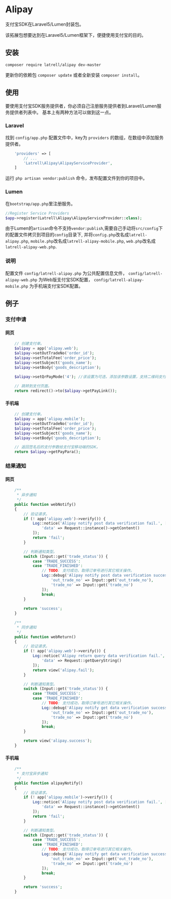 Alipay
======

支付宝SDK在Laravel5/Lumen封装包。

该拓展包想要达到在Laravel5/Lumen框架下，便捷使用支付宝的目的。

## 安装

```
composer require latrell/alipay dev-master
```

更新你的依赖包 ```composer update``` 或者全新安装 ```composer install```。


## 使用

要使用支付宝SDK服务提供者，你必须自己注册服务提供者到Laravel/Lumen服务提供者列表中。
基本上有两种方法可以做到这一点。

### Laravel
找到 `config/app.php` 配置文件中，key为 `providers` 的数组，在数组中添加服务提供者。

```php
    'providers' => [
        // ...
        'Latrell\Alipay\AlipayServiceProvider',
    ]
```

运行 `php artisan vendor:publish` 命令，发布配置文件到你的项目中。

### Lumen
在`bootstrap/app.php`里注册服务。

```php
//Register Service Providers
$app->register(Latrell\Alipay\AlipayServiceProvider::class);
```

由于Lumen的`artisan`命令不支持`vendor:publish`,需要自己手动将`src/config`下的配置文件拷贝到项目的`config`目录下,
并将`config.php`改名成`latrell-alipay.php`,
`mobile.php`改名成`latrell-alipay-mobile.php`,
`web.php`改名成`latrell-alipay-web.php`.

### 说明
配置文件 `config/latrell-alipay.php` 为公共配置信息文件， `config/latrell-alipay-web.php` 为Web版支付宝SDK配置， `config/latrell-alipay-mobile.php` 为手机端支付宝SDK配置。

## 例子

### 支付申请

#### 网页

```php
	// 创建支付单。
	$alipay = app('alipay.web');
	$alipay->setOutTradeNo('order_id');
	$alipay->setTotalFee('order_price');
	$alipay->setSubject('goods_name');
	$alipay->setBody('goods_description');
	
	$alipay->setQrPayMode('4'); //该设置为可选，添加该参数设置，支持二维码支付。

	// 跳转到支付页面。
	return redirect()->to($alipay->getPayLink());
```

#### 手机端

```php
	// 创建支付单。
	$alipay = app('alipay.mobile');
	$alipay->setOutTradeNo('order_id');
	$alipay->setTotalFee('order_price');
	$alipay->setSubject('goods_name');
	$alipay->setBody('goods_description');

	// 返回签名后的支付参数给支付宝移动端的SDK。
	return $alipay->getPayPara();
```

### 结果通知

#### 网页

```php
	/**
	 * 异步通知
	 */
	public function webNotify()
	{
		// 验证请求。
		if (! app('alipay.web')->verify()) {
			Log::notice('Alipay notify post data verification fail.', [
				'data' => Request::instance()->getContent()
			]);
			return 'fail';
		}

		// 判断通知类型。
		switch (Input::get('trade_status')) {
			case 'TRADE_SUCCESS':
			case 'TRADE_FINISHED':
				// TODO: 支付成功，取得订单号进行其它相关操作。
				Log::debug('Alipay notify post data verification success.', [
					'out_trade_no' => Input::get('out_trade_no'),
					'trade_no' => Input::get('trade_no')
				]);
				break;
		}
	
		return 'success';
	}

	/**
	 * 同步通知
	 */
	public function webReturn()
	{
		// 验证请求。
		if (! app('alipay.web')->verify()) {
			Log::notice('Alipay return query data verification fail.', [
				'data' => Request::getQueryString()
			]);
			return view('alipay.fail');
		}

		// 判断通知类型。
		switch (Input::get('trade_status')) {
			case 'TRADE_SUCCESS':
			case 'TRADE_FINISHED':
				// TODO: 支付成功，取得订单号进行其它相关操作。
				Log::debug('Alipay notify get data verification success.', [
					'out_trade_no' => Input::get('out_trade_no'),
					'trade_no' => Input::get('trade_no')
				]);
				break;
		}

		return view('alipay.success');
	}
```

#### 手机端

```php
	/**
	 * 支付宝异步通知
	 */
	public function alipayNotify()
	{
		// 验证请求。
		if (! app('alipay.mobile')->verify()) {
			Log::notice('Alipay notify post data verification fail.', [
				'data' => Request::instance()->getContent()
			]);
			return 'fail';
		}

		// 判断通知类型。
		switch (Input::get('trade_status')) {
			case 'TRADE_SUCCESS':
			case 'TRADE_FINISHED':
				// TODO: 支付成功，取得订单号进行其它相关操作。
				Log::debug('Alipay notify get data verification success.', [
					'out_trade_no' => Input::get('out_trade_no'),
					'trade_no' => Input::get('trade_no')
				]);
				break;
		}

		return 'success';
	}
```
